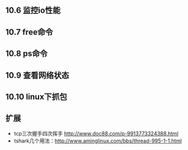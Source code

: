 ## 10.6 监控io性能



## 10.7 free命令



## 10.8 ps命令



## 10.9 查看网络状态



## 10.10 linux下抓包



## 扩展
* tcp三次握手四次挥手 http://www.doc88.com/p-9913773324388.html
* tshark几个用法：http://www.aminglinux.com/bbs/thread-995-1-1.html